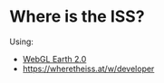 

# Where is the ISS?

Using:
- [WebGL Earth 2.0](https://github.com/webglearth/webglearth2)
- https://wheretheiss.at/w/developer
